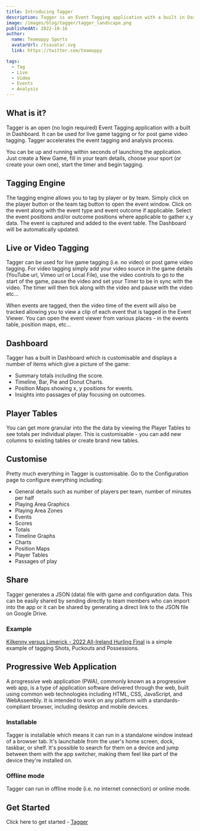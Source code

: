 ```yaml
---
title: Introducing Tagger
description: Tagger is an Event Tagging application with a built in Dashboard. It can be used for live game tagging or for post game video tagging. Tagger accelerates the event tagging and analysis process.
image: /images/blog/tagger/tagger_landscape.png
publishedAt: 2022-10-16
author:
  name: Teamoppy Sports
  avatarUrl: /tsavatar.svg
  link: https://twitter.com/teamoppy

tags:
  - Tag
  - Live
  - Video
  - Events
  - Analysis
---
```


## What is it?

Tagger is an open (no login required) Event Tagging application with a built in Dashboard. It can be used for live game tagging or for post game video tagging. Tagger accelerates the event tagging and analysis process.

You can be up and running within seconds of launching the application. Just create a New Game, fill in your team details, choose your sport (or create your own one), start the timer and begin tagging.

## Tagging Engine

The tagging engine allows you to tag by player or by team. Simply click on the player button or the team tag button to open the event window. Click on the event along with the event type and event outcome if applicable. Select the event positions and/or outcome positions where applicable to gather x,y data. The event is captured and added to the event table. The Dashboard will be automatically updated.

## Live or Video Tagging

Tagger can be used for live game tagging (i.e. no video) or post game video tagging. For video tagging simply add your video source in the game details (YouTube url, Vimeo url or Local File), use the video controls to go to the start of the game, pause the video and set your Timer to be in sync with the video. The timer will then tick along with the video and pause with the video etc...

When events are tagged, then the video time of the event will also be tracked allowing you to view a clip of each event that is tagged in the Event Viewer. You can open the event viewer from various places - in the events table, position maps, etc...

## Dashboard

Tagger has a built in Dashboard which is customisable and displays a number of items which give a picture of the game:
- Summary totals including the score.
- Timeline, Bar, Pie and Donut Charts.
- Position Maps showing x, y positions for events.
- Insights into passages of play focusing on outcomes.

## Player Tables

You can get more granular into the the data by viewing the Player Tables to see totals per individual player. This is customisable - you can add new columns to existing tables or create brand new tables.

## Customise

Pretty much everything in Tagger is customisable. Go to the Configuration page to configure everything including:
- General details such as number of players per team, number of minutes per half
- Playing Area Graphics
- Playing Area Zones
- Events
- Scores
- Totals
- Timeline Graphs
- Charts
- Position Maps
- Player Tables
- Passages of play

## Share

Tagger generates a JSON (data) file with game and configuration data. This can be easily shared by sending directly to team members who can import into the app or it can be shared by generating a direct link to the JSON file on Google Drive.

### Example


[Kilkenny versus Limerick - 2022 All-Ireland Hurling Final](https://tagger.teamoppy.com/?game=https%3A%2F%2Fdrive.google.com%2Ffile%2Fd%2F1evoA6USB3yfmxu6X4lqBPoA6pB2zx3gJ%2Fview%3Fusp%3Dsharing) is a simple example of tagging Shots, Puckouts and Possessions.


## Progressive Web Application

A progressive web application (PWA), commonly known as a progressive web app, is a type of application software delivered through the web, built using common web technologies including HTML, CSS, JavaScript, and WebAssembly. It is intended to work on any platform with a standards-compliant browser, including desktop and mobile devices.

### Installable

Tagger is installable which means it can run in a standalone window instead of a browser tab. It's launchable from the user's home screen, dock, taskbar, or shelf. It's possible to search for them on a device and jump between them with the app switcher, making them feel like part of the device they're installed on.

### Offline mode

Tagger can run in offline mode (i.e. no internet connection) or online mode.

## Get Started

Click here to get started - [Tagger](https://tagger.teamoppy.com)